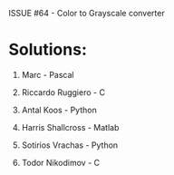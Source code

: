 ISSUE #64 - Color to Grayscale converter

Solutions:
===

1. Marc - Pascal

2. Riccardo Ruggiero - C

3. Antal Koos - Python

4. Harris Shallcross - Matlab

5. Sotirios Vrachas - Python

6. Todor Nikodimov - C

